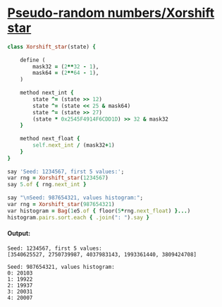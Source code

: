 [1]: https://rosettacode.org/wiki/Pseudo-random_numbers/Xorshift_star

# [Pseudo-random numbers/Xorshift star][1]

```ruby
class Xorshift_star(state) {
 
    define (
        mask32 = (2**32 - 1),
        mask64 = (2**64 - 1),
    )
 
    method next_int {
        state ^= (state >> 12)
        state ^= (state << 25 & mask64)
        state ^= (state >> 27)
        (state * 0x2545F4914F6CDD1D) >> 32 & mask32
    }
 
    method next_float {
        self.next_int / (mask32+1)
    }
}
 
say 'Seed: 1234567, first 5 values:';
var rng = Xorshift_star(1234567)
say 5.of { rng.next_int }
 
say "\nSeed: 987654321, values histogram:";
var rng = Xorshift_star(987654321)
var histogram = Bag(1e5.of { floor(5*rng.next_float) }...)
histogram.pairs.sort.each { .join(": ").say }
```

#### Output:
```
Seed: 1234567, first 5 values:
[3540625527, 2750739987, 4037983143, 1993361440, 3809424708]

Seed: 987654321, values histogram:
0: 20103
1: 19922
2: 19937
3: 20031
4: 20007
```
